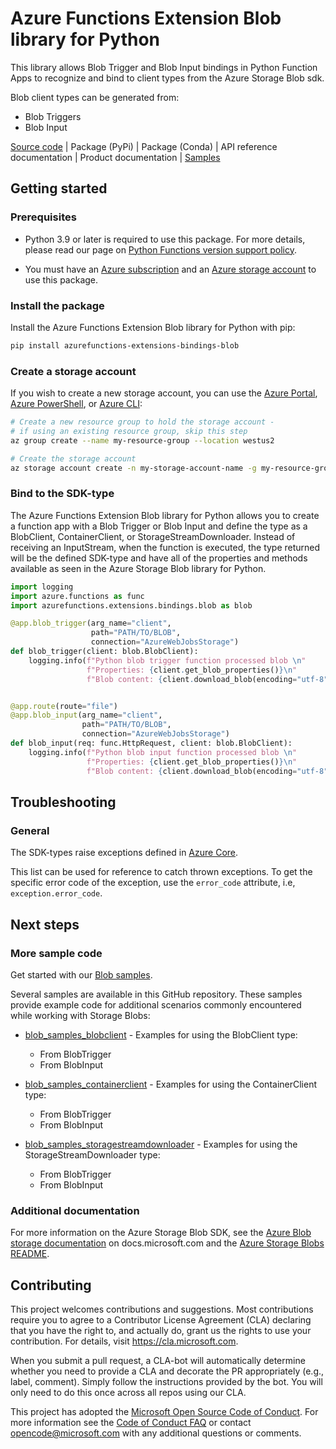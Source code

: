 # Azure Functions Extension Blob library for Python
This library allows Blob Trigger and Blob Input bindings in Python Function Apps to recognize and bind to client types from the
Azure Storage Blob sdk.

Blob client types can be generated from:

* Blob Triggers
* Blob Input

[Source code](https://github.com/Azure/azure-functions-python-extensions/tree/main/azurefunctions-extensions-bindings-blob)
| Package (PyPi)
| Package (Conda)
| API reference documentation
| Product documentation
| [Samples](hhttps://github.com/Azure/azure-functions-python-extensions/tree/main/azurefunctions-extensions-bindings-blob/samples)


## Getting started

### Prerequisites
* Python 3.9 or later is required to use this package. For more details, please read our page on [Python Functions version support policy](https://learn.microsoft.com/en-us/azure/azure-functions/functions-versions?tabs=isolated-process%2Cv4&pivots=programming-language-python#languages).

* You must have an [Azure subscription](https://azure.microsoft.com/free/) and an
[Azure storage account](https://docs.microsoft.com/azure/storage/common/storage-account-overview) to use this package.

### Install the package
Install the Azure Functions Extension Blob library for Python with pip:

```bash
pip install azurefunctions-extensions-bindings-blob
```

### Create a storage account
If you wish to create a new storage account, you can use the
[Azure Portal](https://docs.microsoft.com/azure/storage/common/storage-quickstart-create-account?tabs=azure-portal),
[Azure PowerShell](https://docs.microsoft.com/azure/storage/common/storage-quickstart-create-account?tabs=azure-powershell),
or [Azure CLI](https://docs.microsoft.com/azure/storage/common/storage-quickstart-create-account?tabs=azure-cli):

```bash
# Create a new resource group to hold the storage account -
# if using an existing resource group, skip this step
az group create --name my-resource-group --location westus2

# Create the storage account
az storage account create -n my-storage-account-name -g my-resource-group
```

### Bind to the SDK-type
The Azure Functions Extension Blob library for Python allows you to create a function app with a Blob Trigger or
Blob Input and define the type as a BlobClient, ContainerClient, or StorageStreamDownloader. Instead of receiving
an InputStream, when the function is executed, the type returned will be the defined SDK-type and have all of the
properties and methods available as seen in the Azure Storage Blob library for Python.


```python
import logging
import azure.functions as func
import azurefunctions.extensions.bindings.blob as blob

@app.blob_trigger(arg_name="client",
                  path="PATH/TO/BLOB",
                  connection="AzureWebJobsStorage")
def blob_trigger(client: blob.BlobClient):
    logging.info(f"Python blob trigger function processed blob \n"
                 f"Properties: {client.get_blob_properties()}\n"
                 f"Blob content: {client.download_blob(encoding="utf-8").readall()}")


@app.route(route="file")
@app.blob_input(arg_name="client",
                path="PATH/TO/BLOB",
                connection="AzureWebJobsStorage")
def blob_input(req: func.HttpRequest, client: blob.BlobClient):
    logging.info(f"Python blob input function processed blob \n"
                 f"Properties: {client.get_blob_properties()}\n"
                 f"Blob content: {client.download_blob(encoding="utf-8").readall()}")
```

## Troubleshooting
### General
The SDK-types raise exceptions defined in [Azure Core](https://github.com/Azure/azure-sdk-for-python/blob/main/sdk/core/azure-core/README.md).

This list can be used for reference to catch thrown exceptions. To get the specific error code of the exception, use the `error_code` attribute, i.e, `exception.error_code`.

## Next steps

### More sample code

Get started with our [Blob samples](hhttps://github.com/Azure/azure-functions-python-extensions/tree/main/azurefunctions-extensions-bindings-blob/samples).

Several samples are available in this GitHub repository. These samples provide example code for additional scenarios commonly encountered while working with Storage Blobs:

* [blob_samples_blobclient](https://github.com/Azure/azure-functions-python-extensions/tree/main/azurefunctions-extensions-bindings-blob/samples/blob_samples_blobclient)  - Examples for using the BlobClient type:
    * From BlobTrigger
    * From BlobInput

* [blob_samples_containerclient](https://github.com/Azure/azure-functions-python-extensions/tree/main/azurefunctions-extensions-bindings-blob/samples/blob_samples_containerclient) - Examples for using the ContainerClient type:
    * From BlobTrigger
    * From BlobInput

* [blob_samples_storagestreamdownloader](https://github.com/Azure/azure-functions-python-extensions/tree/main/azurefunctions-extensions-bindings-blob/samples/blob_samples_storagestreamdownloader) - Examples for using the StorageStreamDownloader type:
    * From BlobTrigger
    * From BlobInput

### Additional documentation
For more information on the Azure Storage Blob SDK, see the [Azure Blob storage documentation](https://docs.microsoft.com/azure/storage/blobs/) on docs.microsoft.com
and the [Azure Storage Blobs README](https://github.com/Azure/azure-sdk-for-python/tree/main/sdk/storage/azure-storage-blob).

## Contributing
This project welcomes contributions and suggestions.  Most contributions require you to agree to a Contributor License Agreement (CLA) declaring that you have the right to, and actually do, grant us the rights to use your contribution. For details, visit https://cla.microsoft.com.

When you submit a pull request, a CLA-bot will automatically determine whether you need to provide a CLA and decorate the PR appropriately (e.g., label, comment). Simply follow the instructions provided by the bot. You will only need to do this once across all repos using our CLA.

This project has adopted the [Microsoft Open Source Code of Conduct](https://opensource.microsoft.com/codeofconduct/). For more information see the [Code of Conduct FAQ](https://opensource.microsoft.com/codeofconduct/faq/) or contact [opencode@microsoft.com](mailto:opencode@microsoft.com) with any additional questions or comments.